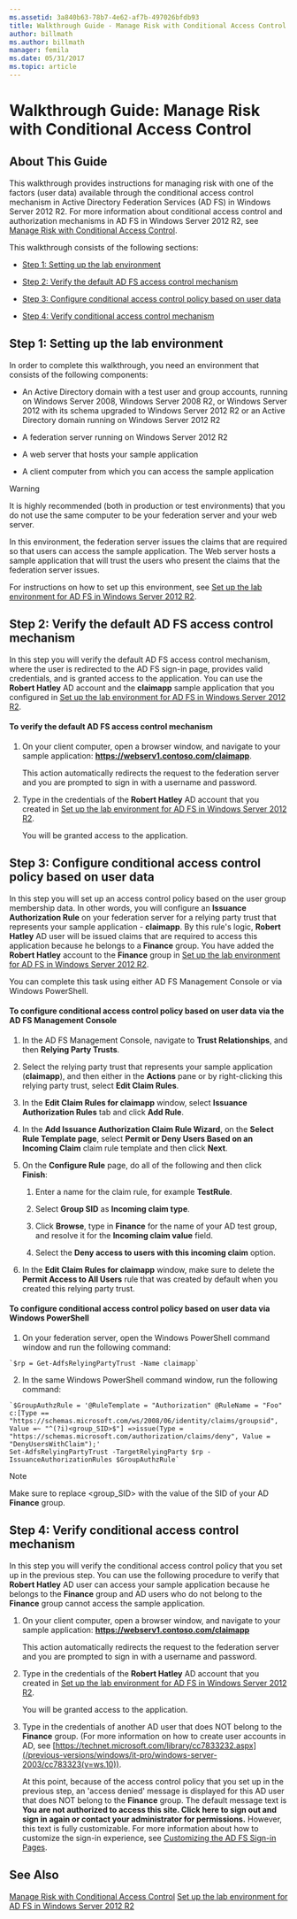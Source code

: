```yaml
---
ms.assetid: 3a840b63-78b7-4e62-af7b-497026bfdb93
title: Walkthrough Guide - Manage Risk with Conditional Access Control
author: billmath
ms.author: billmath
manager: femila
ms.date: 05/31/2017
ms.topic: article
---
```


# Walkthrough Guide: Manage Risk with Conditional Access Control




## About This Guide
This walkthrough provides instructions for managing risk with one of the factors (user data) available through the conditional access control mechanism in Active Directory Federation Services (AD FS) in Windows Server 2012 R2. For more information about conditional access control and authorization mechanisms in AD FS in Windows Server 2012 R2, see [Manage Risk with Conditional Access Control](../../ad-fs/operations/Manage-Risk-with-Conditional-Access-Control.md).

This walkthrough consists of the following sections:

-   [Step 1: Setting up the lab environment](../../ad-fs/operations/Walkthrough-Guide--Manage-Risk-with-Conditional-Access-Control.md#BKMK_1)

-   [Step 2: Verify the default AD FS access control mechanism](../../ad-fs/operations/Walkthrough-Guide--Manage-Risk-with-Conditional-Access-Control.md#BKMK_2)

-   [Step 3: Configure conditional access control policy based on user data](../../ad-fs/operations/Walkthrough-Guide--Manage-Risk-with-Conditional-Access-Control.md#BKMK_3)

-   [Step 4: Verify conditional access control mechanism](../../ad-fs/operations/Walkthrough-Guide--Manage-Risk-with-Conditional-Access-Control.md#BKMK_4)

## <a name="BKMK_1"></a>Step 1: Setting up the lab environment
In order to complete this walkthrough, you need an environment that consists of the following components:

-   An Active Directory domain with a test user and group accounts, running on Windows Server 2008, Windows Server 2008 R2, or Windows Server 2012 with its schema upgraded to Windows Server 2012 R2 or an Active Directory domain running on Windows Server 2012 R2

-   A federation server running on Windows Server 2012 R2

-   A web server that hosts your sample application

-   A client computer from which you can access the sample application

> [!WARNING]
> It is highly recommended (both in production or test environments) that you do not use the same computer to be your federation server and your web server.

In this environment, the federation server issues the claims that are required so that users can access the sample application. The Web server hosts a sample application that will trust the users who present the claims that the federation server issues.

For instructions on how to set up this environment, see [Set up the lab environment for AD FS in Windows Server 2012 R2](../../ad-fs/deployment/Set-up-the-lab-environment-for-AD-FS-in-Windows-Server-2012-R2.md).

## <a name="BKMK_2"></a>Step 2: Verify the default AD FS access control mechanism
In this step you will verify the default AD FS access control mechanism, where the user is redirected to the AD FS sign-in page, provides valid credentials, and is granted access to the application. You can use the **Robert Hatley** AD account and the **claimapp** sample application that you configured in [Set up the lab environment for AD FS in Windows Server 2012 R2](../../ad-fs/deployment/Set-up-the-lab-environment-for-AD-FS-in-Windows-Server-2012-R2.md).

#### To verify the default AD FS access control mechanism

1.  On your client computer, open a browser window, and navigate to your sample application: **https://webserv1.contoso.com/claimapp**.

    This action automatically redirects the request to the federation server and you are prompted to sign in with a username and password.

2.  Type in the credentials of the **Robert Hatley** AD account that you created in [Set up the lab environment for AD FS in Windows Server 2012 R2](../../ad-fs/deployment/Set-up-the-lab-environment-for-AD-FS-in-Windows-Server-2012-R2.md).

    You will be granted access to the application.

## <a name="BKMK_3"></a>Step 3: Configure conditional access control policy based on user data
In this step you will set up an access control policy based on the user group membership data. In other words, you will configure an **Issuance Authorization Rule** on your federation server for a relying party trust that represents your sample application - **claimapp**. By this rule's logic, **Robert Hatley** AD user will be issued claims that are required to access this application because he belongs to a **Finance** group. You have added the **Robert Hatley** account to the **Finance** group in [Set up the lab environment for AD FS in Windows Server 2012 R2](../../ad-fs/deployment/Set-up-the-lab-environment-for-AD-FS-in-Windows-Server-2012-R2.md).

You can complete this task using either AD FS Management Console or via Windows PowerShell.

#### To configure conditional access control policy based on user data via the AD FS Management Console

1.  In the AD FS Management Console, navigate to **Trust Relationships**, and then **Relying Party Trusts**.

2.  Select the relying party trust that represents your sample application (**claimapp**), and then either in the **Actions** pane or by right-clicking this relying party trust, select **Edit Claim Rules**.

3.  In the **Edit Claim Rules for claimapp** window, select **Issuance Authorization Rules** tab and click **Add Rule**.

4.  In the **Add Issuance Authorization Claim Rule Wizard**, on the **Select Rule Template page**, select **Permit or Deny Users Based on an Incoming Claim** claim rule template and then click **Next**.

5.  On the **Configure Rule** page, do all of the following and then click **Finish**:

    1.  Enter a name for the claim rule, for example **TestRule**.

    2.  Select **Group SID** as **Incoming claim type**.

    3.  Click **Browse**, type in **Finance** for the name of your AD test group, and resolve it for the **Incoming claim value** field.

    4.  Select the **Deny access to users with this incoming claim** option.

6.  In the **Edit Claim Rules for claimapp** window, make sure to delete the **Permit Access to All Users** rule that was created by default when you created this relying party trust.

#### To configure conditional access control policy based on user data via Windows PowerShell

1.  On your federation server, open the Windows PowerShell command window and run the following command:


~~~
`$rp = Get-AdfsRelyingPartyTrust -Name claimapp`
~~~


2. In the same Windows PowerShell command window, run the following command:


~~~
`$GroupAuthzRule = '@RuleTemplate = "Authorization" @RuleName = "Foo" c:[Type == "https://schemas.microsoft.com/ws/2008/06/identity/claims/groupsid", Value =~ "^(?i)<group_SID>$"] =>issue(Type = "https://schemas.microsoft.com/authorization/claims/deny", Value = "DenyUsersWithClaim");'
Set-AdfsRelyingPartyTrust -TargetRelyingParty $rp -IssuanceAuthorizationRules $GroupAuthzRule`
~~~

> [!NOTE]
> Make sure to replace <group_SID> with the value of the SID of your AD **Finance** group.

## <a name="BKMK_4"></a>Step 4: Verify conditional access control mechanism
In this step you will verify the conditional access control policy that you set up in the previous step. You can use the following procedure to verify that **Robert Hatley** AD user can access your sample application because he belongs to the **Finance** group and AD users who do not belong to the **Finance** group cannot access the sample application.

1.  On your client computer, open a browser window, and navigate to your sample application: **https://webserv1.contoso.com/claimapp**

    This action automatically redirects the request to the federation server and you are prompted to sign in with a username and password.

2.  Type in the credentials of the **Robert Hatley** AD account that you created in [Set up the lab environment for AD FS in Windows Server 2012 R2](../../ad-fs/deployment/Set-up-the-lab-environment-for-AD-FS-in-Windows-Server-2012-R2.md).

    You will be granted access to the application.

3.  Type in the credentials of another AD user that does NOT belong to the **Finance** group. (For more information on how to create user accounts in AD, see [https://technet.microsoft.com/library/cc7833232.aspx](/previous-versions/windows/it-pro/windows-server-2003/cc783323(v=ws.10)).

    At this point, because of the access control policy that you set up in the previous step, an 'access denied' message is displayed for this AD user that does NOT belong to the **Finance** group. The default message text is **You are not authorized to access this site. Click here to sign out and sign in again or contact your administrator for permissions.** However, this text is fully customizable. For more information about how to customize the sign-in experience, see [Customizing the AD FS Sign-in Pages](/previous-versions/windows/it-pro/windows-server-2012-R2-and-2012/dn280950(v=ws.11)).

## See Also
[Manage Risk with Conditional Access Control](../../ad-fs/operations/Manage-Risk-with-Conditional-Access-Control.md)
[Set up the lab environment for AD FS in Windows Server 2012 R2](../deployment/Set-up-the-lab-environment-for-AD-FS-in-Windows-Server-2012-R2.md)
